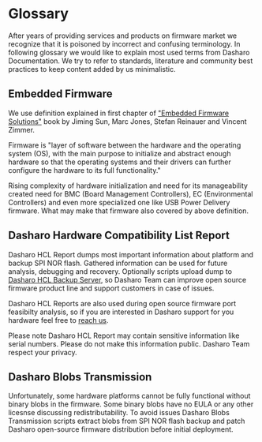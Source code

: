 # Glossary

After years of providing services and products on firmware
market we recognize that it is poisoned by incorrect and
confusing terminology. In following glossary we would like to
explain most used terms from Dasharo Documentation. We try to
refer to standards, literature and community best practices to
keep content added by us minimalistic.

## Embedded Firmware

We use definition explained in first chapter of
["Embedded Firmware Solutions"](https://www.apress.com/gp/book/9781484200711) book
by Jiming Sun, Marc Jones, Stefan Reinauer and Vincent Zimmer.

Firmware is "layer of software between the hardware and the
operating system (OS), with the main purpose to initialize and
abstract enough hardware so that the operating systems and
their drivers can further configure the hardware to its full
functionality."

Rising complexity of hardware initialization and need for its
manageability created need for BMC (Board Management
Controllers), EC (Environmental Controllers) and even more
specialized one like USB Power Delivery firmware. What may
make that firmware also covered by above definition.

## Dasharo Hardware Compatibility List Report

Dasharo HCL Report dumps most important information about platform and backup
SPI NOR flash. Gathered information can be used for future analysis, debugging
and recovery. Optionally scripts upload dump to [Dasharo HCL Backup
Server](https://backup.dasharo.com), so Dasharo Team can improve open source
firmware product line and support customers in case of issues.

Dasharo HCL Reports are also used during open source firmware port feasibilty
analysis, so if you are interested in Dasharo support for you hardware feel
free to [reach us](mailto:leads@3mdeb.com).

Please note Dasharo HCL Report may contain sensitive information like serial
numbers. Please do not make this information public. Dasharo Team respect your
privacy.

## Dasharo Blobs Transmission

Unfortunately, some hardware platforms cannot be fully functional without
binary blobs in the firmware. Some binary blobs have no EULA or any other
licesnse discussing redistributability. To avoid issues Dasharo Blobs
Transmission scripts extract blobs from SPI NOR flash backup and patch Dasharo
open-source firmware distribution before initial deployment.
